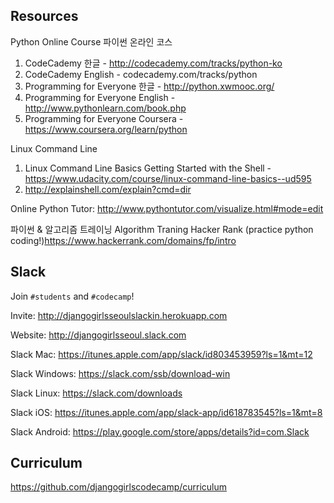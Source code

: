 Resources
---

Python Online Course
파이썬 온라인 코스

1. CodeCademy 한글 - http://codecademy.com/tracks/python-ko
2. CodeCademy English - codecademy.com/tracks/python
3. Programming for Everyone 한글 - http://python.xwmooc.org/
4. Programming for Everyone English - http://www.pythonlearn.com/book.php
5. Programming for Everyone Coursera - https://www.coursera.org/learn/python

Linux Command Line 
1. Linux Command Line Basics Getting Started with the Shell - https://www.udacity.com/course/linux-command-line-basics--ud595
2. http://explainshell.com/explain?cmd=dir


Online Python Tutor: 
http://www.pythontutor.com/visualize.html#mode=edit

파이썬 & 알고리즘 트레이닝 Algorithm Traning
Hacker Rank (practice python coding!)https://www.hackerrank.com/domains/fp/intro



Slack
---

Join `#students` and `#codecamp`!

Invite: http://djangogirlsseoulslackin.herokuapp.com

Website: http://djangogirlsseoul.slack.com

Slack Mac: https://itunes.apple.com/app/slack/id803453959?ls=1&mt=12

Slack Windows: https://slack.com/ssb/download-win

Slack Linux: https://slack.com/downloads

Slack iOS: https://itunes.apple.com/app/slack-app/id618783545?ls=1&mt=8

Slack Android: https://play.google.com/store/apps/details?id=com.Slack



Curriculum
---

https://github.com/djangogirlscodecamp/curriculum 

